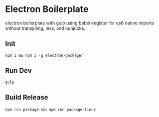 # Electron Boilerplate

electron boilerplate with gulp using babel-register for es6 native imports without transpiling, less, and nunjucks.

## Init
`npm i && npm i -g electron-packager`


## Run Dev
`gulp`


## Build Release
`npm run package-mac`
`npm run package-linux`
